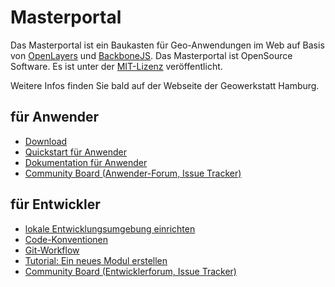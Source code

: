 Masterportal
=================
Das Masterportal ist ein Baukasten für Geo-Anwendungen im Web auf Basis von [OpenLayers](https://openlayers.org) und [BackboneJS](https://backbonejs.org). Das Masterportal ist OpenSource Software. Es ist unter der [MIT-Lizenz](https://bitbucket.org/lgv-g12/lgv/src/stable/License.txt) veröffentlicht.

Weitere Infos finden Sie bald auf der Webseite der Geowerkstatt Hamburg.

## für Anwender
* [Download](https://bitbucket.org/lgv-g12/lgv/downloads/)
* [Quickstart für Anwender](doc/setup.md)
* [Dokumentation für Anwender](doc/doc.md)
* [Community Board (Anwender-Forum, Issue Tracker)](https://trello.com/c/qajdXkMa/110-willkommen)

## für Entwickler
* [lokale Entwicklungsumgebung einrichten](setup-dev.md)
* [Code-Konventionen](conventions.md)
* [Git-Workflow](git-workflow.md)
* [Tutorial: Ein neues Modul erstellen](howtowriteamodule.md)
* [Community Board (Entwicklerforum, Issue Tracker)](https://trello.com/c/qajdXkMa/110-willkommen)
